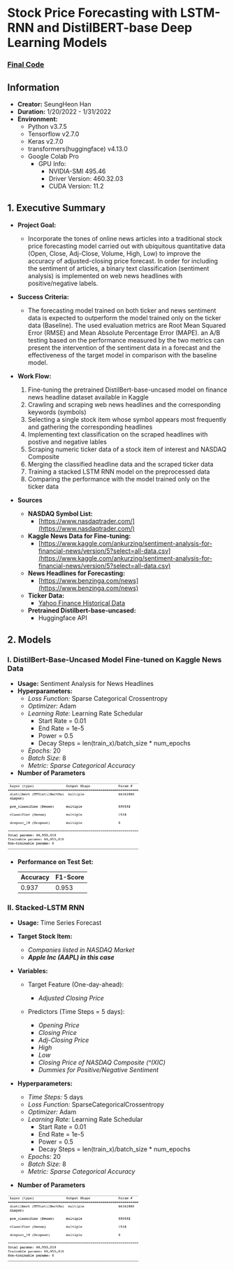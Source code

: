 # Stock Price Forecasting with LSTM-RNN and DistilBERT-base Deep Learning Models
### [Final Code](https://github.com/hshehjue/Stock_Price_Forecasting/blob/main/6.Final_Forecasting.ipynb)

## Information 
* **Creator:** SeungHeon Han
* **Duration:** 1/20/2022 - 1/31/2022
* **Environment:**
  - Python v3.7.5 
  - Tensorflow v2.7.0
  - Keras v2.7.0
  - transformers(huggingface) v4.13.0
  - Google Colab Pro
    - GPU Info: 
      - NVIDIA-SMI 495.46
      - Driver Version: 460.32.03    
      - CUDA Version: 11.2

## 1. Executive Summary
* **Project Goal:**
  - Incorporate the tones of online news articles into a traditional stock price forecasting model carried out with ubiquitous quantitative data (Open, Close, Adj-Close, Volume, High, Low) to improve the accuracy of adjusted-closing price forecast. In order for including the sentiment of articles, a binary text classification (sentiment analysis) is implemented on web news headlines with positive/negative labels.

* **Success Criteria:**
  - The forecasting model trained on both ticker and news sentiment data is expected to outperform the model trained only on the ticker data (Baseline). The used evaluation metrics are Root Mean Squared Error (RMSE) and Mean Absolute Percentage Error (MAPE). an A/B testing based on the performance measured by the two metrics can present the intervention of the sentiment data in a forecast and the effectiveness of the target model in comparison with the baseline model.
  
* **Work Flow:**
  1. Fine-tuning the pretrained DistilBert-base-uncased model on finance news headline dataset available in Kaggle
  2. Crawling and scraping web news headlines and the corresponding keywords (symbols)
  3. Selecting a single stock item whose symbol appears most frequently and gathering the corresponding headlines  
  4. Implementing text classification on the scraped headlines with postive and negative lables
  5. Scraping numeric ticker data of a stock item of interest and NASDAQ Composite
  6. Merging the classified headline data and the scraped ticker data
  7. Training a stacked LSTM RNN model on the preprocessed data
  8. Comparing the performance with the model trained only on the ticker data

* **Sources**
  * **NASDAQ Symbol List:**
    - [https://www.nasdaqtrader.com/](https://www.nasdaqtrader.com/)
  * **Kaggle News Data for Fine-tuning:**
    - [https://www.kaggle.com/ankurzing/sentiment-analysis-for-financial-news/version/5?select=all-data.csv](https://www.kaggle.com/ankurzing/sentiment-analysis-for-financial-news/version/5?select=all-data.csv)
  * **News Headlines for Forecasting:**
    - [https://www.benzinga.com/news](https://www.benzinga.com/news)
  * **Ticker Data:**
    - [Yahoo Finance Historical Data](https://finance.yahoo.com/)
  * **Pretrained Distilbert-base-uncased:**
    - Huggingface API

## 2. Models

### I. DistilBert-Base-Uncased Model Fine-tuned on Kaggle News Data
  - **Usage:** Sentiment Analysis for News Headlines
  - **Hyperparameters:** 
    - *Loss Function:* Sparse Categorical Crossentropy
    - *Optimizer:* Adam
    - *Learning Rate:* Learning Rate Schedular
      - Start Rate = 0.01
      - End Rate = 1e-5
      - Power = 0.5
      - Decay Steps = len(train_x)/batch_size * num_epochs
    - *Epochs:* 20
    - *Batch Size:* 8
    - *Metric: Sparse Categorical Accuracy*
  - **Number of Parameters** 
  <img src=https://github.com/hshehjue/Stock_Price_Forecasting/blob/main/images/bert_parameters.png width=60% height=60%>
  
  - **Performance on Test Set:**
   
     **Accuracy** | **F1-Score**
     ------------|------------
     0.937 | 0.953


### II. Stacked-LSTM RNN
  - **Usage:** Time Series Forecast
  - **Target Stock Item:**
    - *Companies listed in NASDAQ Market*
    - ***Apple Inc (AAPL) in this case***
  
  - **Variables:**
    - Target Feature (One-day-ahead): 
      - *Adjusted Closing Price*
    
    - Predictors (Time Steps = 5 days):
      - *Opening Price*
      - *Closing Price*
      - *Adj-Closing Price*
      - *High*
      - *Low*
      - *Closing Price of NASDAQ Composite (^IXIC)*
      - *Dummies for Positive/Negative Sentiment*
    
  - **Hyperparameters:** 
    - *Time Steps:* 5 days
    - *Loss Function:* SparseCategoricalCrossentropy
    - *Optimizer:* Adam
    - *Learning Rate:* Learning Rate Schedular
      - Start Rate = 0.01
      - End Rate = 1e-5
      - Power = 0.5
      - Decay Steps = len(train_x)/batch_size * num_epochs
    - *Epochs:* 20
    - *Batch Size:* 8
    - *Metric: Sparse Categorical Accuracy*
  - **Number of Parameters** 
  <img src=https://github.com/hshehjue/Stock_Price_Forecasting/blob/main/images/bert_parameters.png width=60% height=60%>

       


